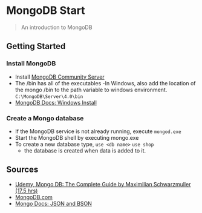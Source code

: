# MongoDB Start

>An introduction to MongoDB



## Getting Started

### Install MongoDB

- Install [MongoDB Community Server](https://www.mongodb.com/download-center/community)
- The /bin has all of the executables
-In Windows, also add the location of the mongo /bin to the path variable to windows environment. `C:\MongoDB\Server\4.0\bin`
- [MongoDB Docs: Windows Install](https://docs.mongodb.com/manual/tutorial/install-mongodb-on-windows/)

### Create a Mongo database

- If the MongoDB service is not already running, execute `mongod.exe`
- Start the MongoDB shell by executing mongo.exe
- To create a new database type, `use <db name>`   `use shop`
	- the database is created when data is added to it.





## Sources

- [Udemy, Mongo DB: The Complete Guide by Maximilian Schwarzmuller (17.5 hrs)](https://www.udemy.com/mongodb-the-complete-developers-guide/learn/v4/overview)
- [MongoDB.com](https://www.mongodb.com/)
- [Mongo Docs: JSON and BSON](https://www.mongodb.com/json-and-bson)
